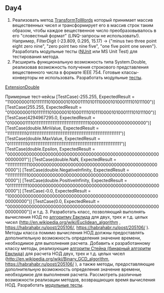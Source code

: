 Day4
----
1. Реализовать метод [TransformToWords](https://github.com/RomanGutovec/NET1.A.2018.Gutovec.4/blob/master/Algorithms/TransformerToWords.cs) который принимает массив вещественных чисел и трансформирует его в массив строк таким образом, 
чтобы каждое вещественное число преобразовывалось в его "словестный формат" (LINQ-запросы не использовать!). 
Например, FilterDigit (-23.809, 0.295, 15.17) -> {"minus two three point eight zero nine", "zero point two nine five", "one five point one seven"}. 
Разработать модульные тесты ([NUnit](https://github.com/RomanGutovec/NET1.A.2018.Gutovec.4/blob/master/Algorithms.Tests/TransformerToWordsTest.cs) или MS Unit Test) для тестирования метода.
2. Расширить функциональную возможность типа System.Double, реализовав возможность получения строкового представления вещественного числа
в формате IEEE 754. Готовые классы-конверторы не использовать. Разработать модульные [тесты](https://github.com/RomanGutovec/NET1.A.2018.Gutovec.4/blob/master/Algorithms.Tests/ExtenionDoubleTest.cs).

[ExtensionDouble](https://github.com/RomanGutovec/NET1.A.2018.Gutovec.4/blob/master/Algorithms/ExtensionDouble.cs)

Примерные тест-кейсы
[TestCase(-255.255, ExpectedResult = "1100000001101111111010000010100011110101110000101000111101011100")]
[TestCase(255.255, ExpectedResult = "0100000001101111111010000010100011110101110000101000111101011100")]
[TestCase(4294967295.0, ExpectedResult = "0100000111101111111111111111111111111111111000000000000000000000")]
[TestCase(double.MinValue, ExpectedResult = "1111111111101111111111111111111111111111111111111111111111111111")]
[TestCase(double.MaxValue, ExpectedResult = "0111111111101111111111111111111111111111111111111111111111111111")]
[TestCase(double.Epsilon, ExpectedResult = "0000000000000000000000000000000000000000000000000000000000000001")]
[TestCase(double.NaN, ExpectedResult = "1111111111111000000000000000000000000000000000000000000000000000")]
[TestCase(double.NegativeInfinity, ExpectedResult = "1111111111110000000000000000000000000000000000000000000000000000")]
[TestCase(double.PositiveInfinity, ExpectedResult = "0111111111110000000000000000000000000000000000000000000000000000")]
[TestCase(-0.0, ExpectedResult = "1000000000000000000000000000000000000000000000000000000000000000")]
[TestCase(0.0, ExpectedResult = "0000000000000000000000000000000000000000000000000000000000000000")] и т.д.
3.	Разработать класс, позволяющий выполнять вычисления НОД по [алгоритму Евклида](https://github.com/RomanGutovec/NET1.A.2018.Gutovec.4/blob/master/Algorithms/EuclideanAlgorithm.cs) для двух, трех и т.д. целых чисел (http://en.wikipedia.org/wiki/Euclidean_algorithm , https://habrahabr.ru/post/205106/, https://habrahabr.ru/post/205106/ ). Методы класса помимо вычисления НОД должны предоставлять дополнительную возможность определения значение времени, необходимое для выполнения расчета. Добавить к разработанному классу методы, реализующие [алгоритм Стейна (бинарный алгоритм Евклида)](https://github.com/RomanGutovec/NET1.A.2018.Gutovec.4/blob/master/Algorithms/EuclideanAlgorithm.cs) для расчета НОД двух, трех и т.д. целых чисел (http://en.wikipedia.org/wiki/Binary_GCD_algorithm, https://habrahabr.ru/post/205106/ ), а также методы, предоставляющие дополнительную возможность определения значение времени, необходимое для выполнения расчета. Рассмотреть различные возможности реализации методов, возвращающих время вычисления НОД. Разработать [модульные тесты](https://github.com/RomanGutovec/NET1.A.2018.Gutovec.4/blob/master/Algorithms.Tests/EuclideanAlgorithmTests.cs).
